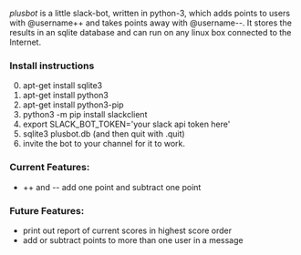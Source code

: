 *plusbot* is a little slack-bot, written in python-3,  which adds points to users with @username++ and takes points away with @username--. It stores the results in an sqlite database and can run on any linux box connected to the Internet.

### Install instructions
0. apt-get install sqlite3
1. apt-get install python3
2. apt-get install python3-pip
3. python3 -m pip install slackclient
4. export SLACK_BOT_TOKEN='your slack api token here'
5. sqlite3 plusbot.db (and then quit with .quit)
6. invite the bot to your channel for it to work.

### Current Features:
* ++ and -- add one point and subtract one point

### Future Features:
* print out report of current scores in highest score order
* add or subtract points to more than one user in a message
